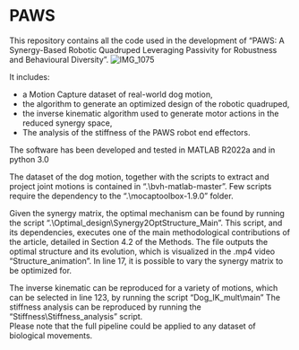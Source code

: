 # PAWS

This repository contains all the code used in the development of “PAWS: A Synergy-Based Robotic Quadruped Leveraging Passivity for Robustness and Behavioural Diversity”. 
![IMG_1075](https://github.com/fstella97/PAWS/assets/85675387/79899a22-3d6f-43d2-af97-6a76b959fdd4)

It includes: 
-	a Motion Capture dataset of real-world dog motion,
-	the algorithm to generate an optimized design of the robotic quadruped, 
-	the inverse kinematic algorithm used to generate motor actions in the reduced synergy space,
-	The analysis of the stiffness of the PAWS robot end effectors. 

The software has been developed and tested in MATLAB R2022a and in python 3.0 

The dataset of the dog motion, together with the scripts to extract and project joint motions is contained in “.\bvh-matlab-master”. Few scripts require the dependency to the “.\mocaptoolbox-1.9.0” folder. 

Given the synergy matrix, the optimal mechanism can be found by running the script “.\Optimal_design\Synergy2OptStructure_Main”. This script, and its dependencies, executes one of the main methodological contributions of the article, detailed in Section 4.2 of the Methods. The file outputs the optimal structure and its evolution, which is visualized in the .mp4 video “Structure_animation”. In line 17, it is possible to vary the synergy matrix to be optimized for.

The inverse kinematic can be reproduced for a variety of motions, which can be selected in line 123,  by running the script “Dog_IK_mult\main”
The stiffness analysis can be reproduced by running the “Stiffness\Stiffness_analysis” script.  
Please note that the full pipeline could be applied to any dataset of biological movements. 
